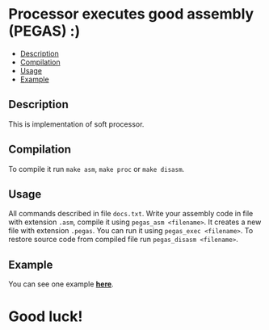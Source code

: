 # Processor executes good assembly (PEGAS) :)

* [Description](#Description)   
* [Compilation](#Compilation)    
* [Usage](#Usage)    
* [Example](#Example)   


## Description

This is implementation of soft processor.



## Compilation

To compile it run `make asm`, `make proc` or `make disasm`.



## Usage

All commands described in file `docs.txt`. Write your assembly code
in file with extension `.asm`, compile it using `pegas_asm <filename>`.
It creates a new file with extension `.pegas`. You can
run it using `pegas_exec <filename>`.
To restore source code from compiled file run `pegas_disasm <filename>`.



## Example

You can see one example **[here](example/ "Example")**.




# Good luck!
